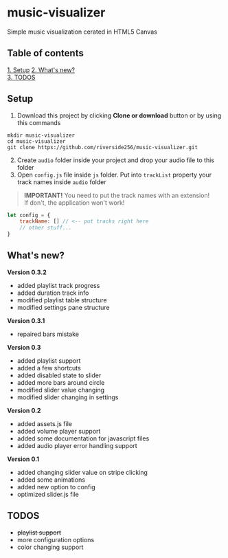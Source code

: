 # music-visualizer
Simple music visualization cerated in HTML5 Canvas


## Table of contents
[1. Setup](#setup)
[2. What's new?](#whats-new)   
[3. TODOS](#todos)  

## Setup
1. Download this project by clicking **Clone or download** button or by using this commands

```
mkdir music-visualizer
cd music-visualizer
git clone https://github.com/riverside256/music-visualizer.git
```

2. Create `audio` folder inside your project and drop your audio file to this folder
3. Open `config.js` file inside `js` folder. Put into `trackList` property your track names inside `audio` folder

> **IMPORTANT!** You need to put the track names with an extension!  
> If don't, the application won't work!

```javascript
let config = {
    trackName: [] // <-- put tracks right here
    // other stuff...
}
```


## What's new?

**Version 0.3.2**
- added playlist track progress
- added duration track info
- modified playlist table structure
- modified settings pane structure

**Version 0.3.1**
- repaired bars mistake

**Version 0.3**
- added playlist support
- added a few shortcuts
- added disabled state to slider
- added more bars around circle
- modified slider value changing
- modified slider changing in settings

**Version 0.2**
- added assets.js file
- added volume player support
- added some documentation for javascript files
- added audio player error handling support

**Version 0.1**
- added changing slider value on stripe clicking
- added some animations
- added new option to config
- optimized slider.js file


## TODOS
- ~~playlist support~~
- more configuration options
- color changing support
